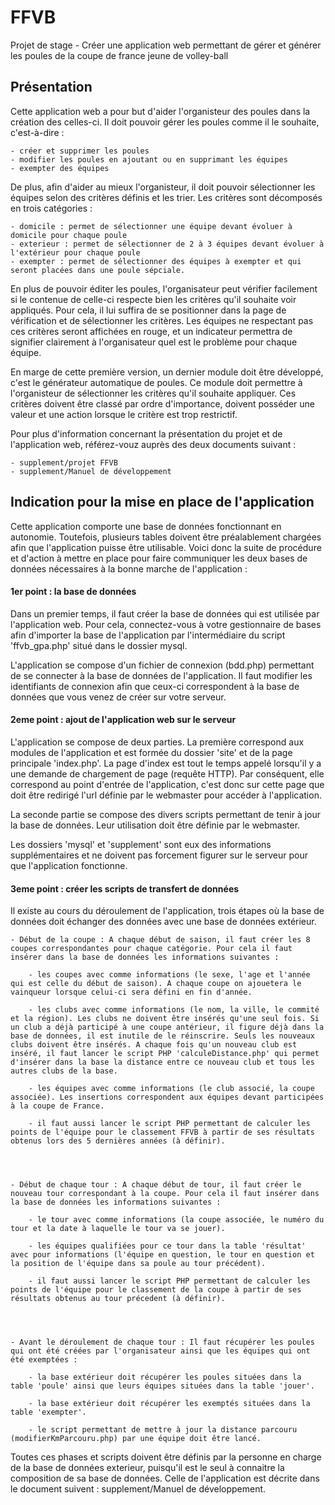 FFVB
====

Projet de stage - Créer une application web permettant de gérer et générer les poules de la coupe de france jeune de volley-ball

## Présentation

Cette application web a pour but d'aider l'organisteur des poules dans la création des celles-ci. Il doit pouvoir gérer les poules comme il le souhaite, c'est-à-dire : 

    - créer et supprimer les poules
    - modifier les poules en ajoutant ou en supprimant les équipes
    - exempter des équipes
    
De plus, afin d'aider au mieux l'organisteur, il doit pouvoir sélectionner les équipes selon des critères définis et les trier. Les critères sont décomposés en trois catégories : 

    - domicile : permet de sélectionner une équipe devant évoluer à domicile pour chaque poule
    - exterieur : permet de sélectionner de 2 à 3 équipes devant évoluer à l'extérieur pour chaque poule
    - exempter : permet de sélectionner des équipes à exempter et qui seront placées dans une poule sépciale.
    
En plus de pouvoir éditer les poules, l'organisateur peut vérifier facilement si le contenue de celle-ci respecte bien les critères qu'il souhaite voir appliqués. Pour cela, il lui suffira de se positionner dans la page de vérification et de sélectionner les critères. Les équipes ne respectant pas ces critères seront affichées en rouge, et un indicateur permettra de signifier clairement à l'organisateur quel est le problème pour chaque équipe.


En marge de cette première version, un dernier module doit être développé, c'est le générateur automatique de poules. Ce module doit permettre à l'organisteur de sélectionner les critères qu'il souhaite appliquer. Ces critères doivent être classé par ordre d'importance, doivent posséder une valeur et une action lorsque le critère est trop restrictif.

Pour plus d'information concernant la présentation du projet et de l'application web, référez-vouz auprès des deux documents suivant : 

    - supplement/projet FFVB
    - supplement/Manuel de développement
    

## Indication pour la mise en place de l'application

Cette application comporte une base de données fonctionnant en autonomie. Toutefois, plusieurs tables doivent être préalablement chargées afin que l'application puisse être utilisable. Voici donc la suite de procédure et d'action à mettre en place pour faire communiquer les deux bases de données nécessaires à la bonne marche de l'application :


#### 1er point : la base de données

Dans un premier temps, il faut créer la base de données qui est utilisée par l'application web. Pour cela, connectez-vous à votre gestionnaire de bases afin d'importer la base de l'application par l'intermédiaire du script 'ffvb_gpa.php' situé dans le dossier mysql.  

L'application se compose d'un fichier de connexion (bdd.php) permettant de se connecter à la base de données de l'application. Il faut modifier les identifiants de connexion afin que ceux-ci correspondent à la base de données que vous venez de créer sur votre serveur. 


#### 2eme point : ajout de l'application web sur le serveur

L'application se compose de deux parties. La première correspond aux modules de l'application et est formée du dossier 'site' et de la page principale 'index.php'. La page d'index est tout le temps appelé lorsqu'il y a une demande de chargement de page (requête HTTP). Par conséquent, elle correspond au point d'entrée de l'application, c'est donc sur cette page que doit être redirigé l'url définie par le webmaster pour accéder à l'application. 

La seconde partie se compose des divers scripts permettant de tenir à jour la base de données. Leur utilisation doit être définie par le webmaster. 

Les dossiers 'mysql' et 'supplement' sont eux des informations supplémentaires et ne doivent pas forcement figurer sur le serveur pour que l'application fonctionne.


#### 3eme point : créer les scripts de transfert de données

Il existe au cours du déroulement de l'application, trois étapes où la base de données doit échanger des données avec une base de données extérieur. 

    - Début de la coupe : A chaque début de saison, il faut créer les 8 coupes correspondantes pour chaque catégorie. Pour cela il faut insérer dans la base de données les informations suivantes : 
    
        - les coupes avec comme informations (le sexe, l'age et l'année qui est celle du début de saison). A chaque coupe on ajouetera le vainqueur lorsque celui-ci sera défini en fin d'année.
        
        - les clubs avec comme informations (le nom, la ville, le commité et la région). Les clubs ne doivent être insérés qu'une seul fois. Si un club a déjà participé à une coupe antérieur, il figure déjà dans la base de données, il est inutile de le réinscrire. Seuls les nouveaux clubs doivent être insérés. A chaque fois qu'un nouveau club est inséré, il faut lancer le script PHP 'calculeDistance.php' qui permet d'insérer dans la base la distance entre ce nouveau club et tous les autres clubs de la base.
        
        - les équipes avec comme informations (le club associé, la coupe associée). Les insertions correspondent aux équipes devant participées à la coupe de France.
        
        - il faut aussi lancer le script PHP permettant de calculer les points de l'équipe pour le classement FFVB à partir de ses résultats obtenus lors des 5 dernières années (à définir).
        
        
        
    
    - Début de chaque tour : A chaque début de tour, il faut créer le nouveau tour correspondant à la coupe. Pour cela il faut insérer dans la base de données les informations suivantes :
    
        - le tour avec comme informations (la coupe associée, le numéro du tour et la date à laquelle le tour va se jouer).
       
        - les équipes qualifiées pour ce tour dans la table 'résultat' avec pour informations (l'équipe en question, le tour en question et la position de l'équipe dans sa poule au tour précédent).
        
        - il faut aussi lancer le script PHP permettant de calculer les points de l'équipe pour le classement de la coupe à partir de ses résultats obtenus au tour précedent (à définir).
        
        
        
        
    - Avant le déroulement de chaque tour : Il faut récupérer les poules qui ont été créées par l'organisateur ainsi que les équipes qui ont été exemptées : 
    
        - la base extérieur doit récupérer les poules situées dans la table 'poule' ainsi que leurs équipes situées dans la table 'jouer'.
        
        - la base extérieur doit récupérer les exemptés situées dans la table 'exempter'.
        
        - le script permettant de mettre à jour la distance parcouru (modifierKmParcouru.php) par une équipe doit être lancé.
        
        
Toutes ces phases et scripts doivent être définis par la personne en charge de la base de données exterieur, puisqu'il est le seul à connaitre la composition de sa base de données. Celle de l'application est décrite dans le document suivent : supplement/Manuel de développement.


